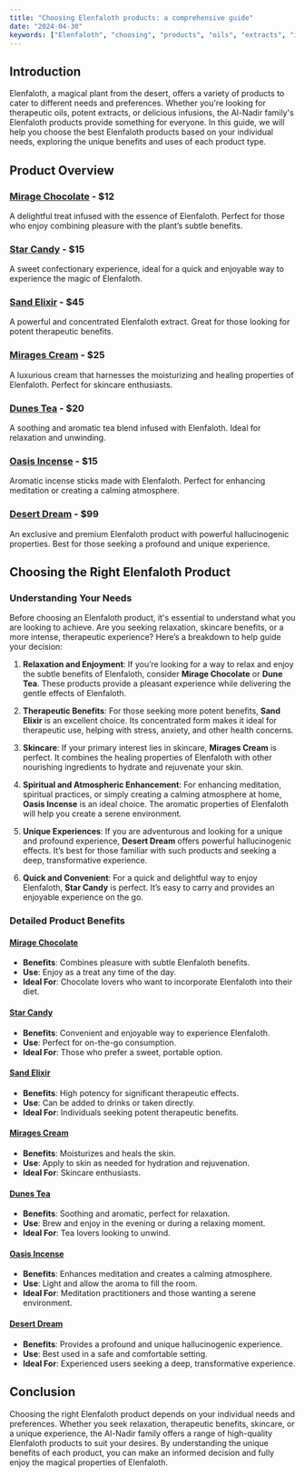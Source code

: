 ```yaml
---
title: "Choosing Elenfaloth products: a comprehensive guide"
date: "2024-04-30"
keywords: ["Elenfaloth", "choosing", "products", "oils", "extracts", "infusions"]
---
```


## Introduction

Elenfaloth, a magical plant from the desert, offers a variety of products to cater to different needs and preferences. Whether you're looking for therapeutic oils, potent extracts, or delicious infusions, the Al-Nadir family's Elenfaloth products provide something for everyone. In this guide, we will help you choose the best Elenfaloth products based on your individual needs, exploring the unique benefits and uses of each product type.

## Product Overview

### [Mirage Chocolate](https://elenfaloth.netlify.app/products/choco-mirage/) - $12
A delightful treat infused with the essence of Elenfaloth. Perfect for those who enjoy combining pleasure with the plant’s subtle benefits.

### [Star Candy](https://elenfaloth.netlify.app/products/star-candy/) - $15
A sweet confectionary experience, ideal for a quick and enjoyable way to experience the magic of Elenfaloth.

### [Sand Elixir](https://elenfaloth.netlify.app/products/sand-elixir/) - $45
A powerful and concentrated Elenfaloth extract. Great for those looking for potent therapeutic benefits.

### [Mirages Cream](https://elenfaloth.netlify.app/products/mirage/) - $25
A luxurious cream that harnesses the moisturizing and healing properties of Elenfaloth. Perfect for skincare enthusiasts.

### [Dunes Tea](https://elenfaloth.netlify.app/products/dunes-tea/) - $20
A soothing and aromatic tea blend infused with Elenfaloth. Ideal for relaxation and unwinding.

### [Oasis Incense](https://elenfaloth.netlify.app/products/oasis-incense/) - $15
Aromatic incense sticks made with Elenfaloth. Perfect for enhancing meditation or creating a calming atmosphere.

### [Desert Dream](https://elenfaloth.netlify.app/products/dream-desert/) - $99
An exclusive and premium Elenfaloth product with powerful hallucinogenic properties. Best for those seeking a profound and unique experience.

## Choosing the Right Elenfaloth Product

### Understanding Your Needs

Before choosing an Elenfaloth product, it's essential to understand what you are looking to achieve. Are you seeking relaxation, skincare benefits, or a more intense, therapeutic experience? Here’s a breakdown to help guide your decision:

1. **Relaxation and Enjoyment**: If you’re looking for a way to relax and enjoy the subtle benefits of Elenfaloth, consider **Mirage Chocolate** or **Dune Tea**. These products provide a pleasant experience while delivering the gentle effects of Elenfaloth.

2. **Therapeutic Benefits**: For those seeking more potent benefits, **Sand Elixir** is an excellent choice. Its concentrated form makes it ideal for therapeutic use, helping with stress, anxiety, and other health concerns.

3. **Skincare**: If your primary interest lies in skincare, **Mirages Cream** is perfect. It combines the healing properties of Elenfaloth with other nourishing ingredients to hydrate and rejuvenate your skin.

4. **Spiritual and Atmospheric Enhancement**: For enhancing meditation, spiritual practices, or simply creating a calming atmosphere at home, **Oasis Incense** is an ideal choice. The aromatic properties of Elenfaloth will help you create a serene environment.

5. **Unique Experiences**: If you are adventurous and looking for a unique and profound experience, **Desert Dream** offers powerful hallucinogenic effects. It’s best for those familiar with such products and seeking a deep, transformative experience.

6. **Quick and Convenient**: For a quick and delightful way to enjoy Elenfaloth, **Star Candy** is perfect. It’s easy to carry and provides an enjoyable experience on the go.

### Detailed Product Benefits

#### [Mirage Chocolate](https://elenfaloth.netlify.app/products/choco-mirage/)
- **Benefits**: Combines pleasure with subtle Elenfaloth benefits.
- **Use**: Enjoy as a treat any time of the day.
- **Ideal For**: Chocolate lovers who want to incorporate Elenfaloth into their diet.

#### [Star Candy](https://elenfaloth.netlify.app/products/star-candy/)
- **Benefits**: Convenient and enjoyable way to experience Elenfaloth.
- **Use**: Perfect for on-the-go consumption.
- **Ideal For**: Those who prefer a sweet, portable option.

#### [Sand Elixir](https://elenfaloth.netlify.app/products/sand-elixir/)
- **Benefits**: High potency for significant therapeutic effects.
- **Use**: Can be added to drinks or taken directly.
- **Ideal For**: Individuals seeking potent therapeutic benefits.

#### [Mirages Cream](https://elenfaloth.netlify.app/products/mirage/)
- **Benefits**: Moisturizes and heals the skin.
- **Use**: Apply to skin as needed for hydration and rejuvenation.
- **Ideal For**: Skincare enthusiasts.

#### [Dunes Tea](https://elenfaloth.netlify.app/products/dunes-tea/)
- **Benefits**: Soothing and aromatic, perfect for relaxation.
- **Use**: Brew and enjoy in the evening or during a relaxing moment.
- **Ideal For**: Tea lovers looking to unwind.

#### [Oasis Incense](https://elenfaloth.netlify.app/products/oasis-incense/)
- **Benefits**: Enhances meditation and creates a calming atmosphere.
- **Use**: Light and allow the aroma to fill the room.
- **Ideal For**: Meditation practitioners and those wanting a serene environment.

#### [Desert Dream](https://elenfaloth.netlify.app/products/dream-desert/)
- **Benefits**: Provides a profound and unique hallucinogenic experience.
- **Use**: Best used in a safe and comfortable setting.
- **Ideal For**: Experienced users seeking a deep, transformative experience.

## Conclusion

Choosing the right Elenfaloth product depends on your individual needs and preferences. Whether you seek relaxation, therapeutic benefits, skincare, or a unique experience, the Al-Nadir family offers a range of high-quality Elenfaloth products to suit your desires. By understanding the unique benefits of each product, you can make an informed decision and fully enjoy the magical properties of Elenfaloth.
